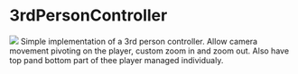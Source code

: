 # 3rdPersonController
![](https://i.gyazo.com/018f4cf6e934163599fdcc3132493e5e.png)
Simple implementation of a 3rd person controller. Allow camera movement pivoting on the player, custom zoom in and zoom out. Also have top pand bottom part of thee player managed individualy.

